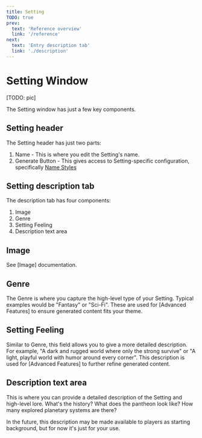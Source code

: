 ```yaml
---
title: Setting
TODO: true
prev: 
  text: 'Reference overview'
  link: '/reference'
next: 
  text: 'Entry description tab'
  link: './description'
---
```

# Setting Window
[TODO: pic]

The Setting window has just a few key components.

## Setting header
The Setting header has just two parts:
  1. Name - This is where you edit the Setting's name.
  2. Generate Button - This gives access to Setting-specific configuration, specifically [Name Styles](./namestyles)

## Setting description tab
The description tab has four components:
1. Image
2. Genre
3. Setting Feeling
4. Description text area

## Image
See [Image] documentation.

## Genre
The Genre is where you capture the high-level type of your Setting.  Typical examples would be "Fantasy" or "Sci-Fi".  These are used for [Advanced Features] to ensure generated content fits your theme.

## Setting Feeling
Similar to Genre, this field allows you to give a more detailed description.  For example, "A dark and rugged world where only the strong survive" or "A light, playful world with humor around every corner". This description is used for [Advanced Features] to further refine generated content.

## Description text area
This is where you can provide a detailed description of the Setting and high-level lore.  What's the history? What does the pantheon look like? How many explored planetary systems are there? 

In the future, this description may be made available to players as starting background, but for now it's just for your use.